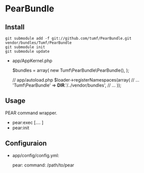 PearBundle
==========

Install
-------

    git submodule add -f git://github.com/tumf/PearBundle.git vendor/bundles/Tumf/PearBundle
    git submodule init
    git submodule update

* app/AppKernel.php

     $bundles = array(
       new Tumf\PearBundle\PearBundle(),
     );
        
    // app/autoload.php
    $loader->registerNamespaces(array(
        // ...
        'Tumf\\PearBundle'      => __DIR__.'/../vendor/bundles',
        // ...
    ));


Usage
-----

PEAR command wrapper.

* pear:exec <command> [<args>.... ]
* pear:init
 

Configuraion
------------

* app/config/config.yml:

     pear:
       command: /path/to/pear
      
